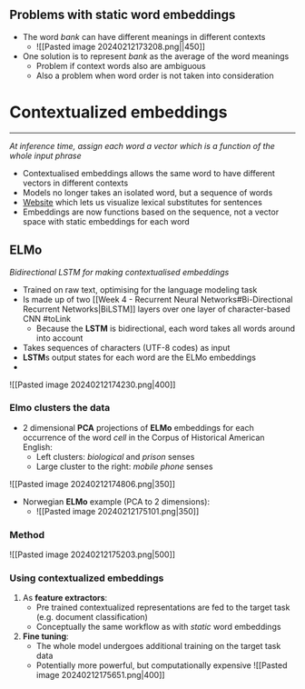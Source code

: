 
## Problems with static word embeddings

* The word _bank_ can have different meanings in different contexts
	* ![[Pasted image 20240212173208.png||450]]
* One solution is to represent _bank_ as the average of the word meanings
	* Problem if context words also are ambiguous
	* Also a problem when word order is not taken into consideration


# Contextualized embeddings
---
_At inference time, assign each word a vector which is a function of the whole input phrase_


* Contextualised embeddings allows the same word to have different vectors in different contexts
* Models no longer takes an isolated word, but a sequence of words
* [Website](http://vectors.nlpl.eu/explore/embeddings/en/contextual/) which lets us visualize lexical substitutes for sentences
* Embeddings are now functions based on the sequence, not a vector space with static embeddings for each word

## ELMo
_Bidirectional LSTM for making contextualised embeddings_

* Trained on raw text, optimising for the language modeling task
* Is made up of two [[Week 4 - Recurrent Neural Networks#Bi-Directional Recurrent Networks|BiLSTM]] layers over one layer of character-based CNN #toLink 
	* Because the **LSTM** is bidirectional, each word takes all words around into account
* Takes sequences of characters (UTF-8 codes) as input
* **LSTM**s output states for each word are the ELMo embeddings
* 

![[Pasted image 20240212174230.png|400]]

### Elmo clusters the data

* 2 dimensional **PCA** projections of **ELMo** embeddings for each occurrence of the word _cell_ in the Corpus of Historical American English:
	* Left clusters: _biological_ and _prison_ senses
	* Large cluster to the right: _mobile phone_ senses

![[Pasted image 20240212174806.png|350]]

* Norwegian **ELMo** example (PCA to 2 dimensions):
	* ![[Pasted image 20240212175101.png|350]]


### Method

![[Pasted image 20240212175203.png|500]]

### Using contextualized embeddings

1. As **feature extractors**:
	* Pre trained contextualized representations are fed to the target task (e.g. document classification)
	* Conceptually the same workflow as with _static_ word embeddings
2. **Fine tuning**:
	* The whole model undergoes additional training on the target task data
	* Potentially more powerful, but computationally expensive
	![[Pasted image 20240212175651.png|400]]
